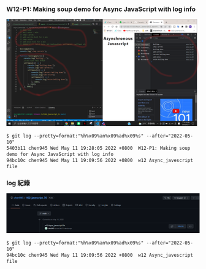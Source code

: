 ### W12-P1: Making soup demo for Async JavaScript with log info

![p1](./p1.png)

```
$ git log --pretty=format:"%h%x09%an%x09%ad%x09%s" --after="2022-05-10"
5403b11 chen945 Wed May 11 19:28:05 2022 +0800  W12-P1: Making soup demo for Async JavaScript with log info
94bc10c chen945 Wed May 11 19:09:56 2022 +0800  w12 Async_javescript file
```

### log 紀錄

![log1](./log.png)

```
$ git log --pretty=format:"%h%x09%an%x09%ad%x09%s" --after="2022-05-10"
94bc10c chen945 Wed May 11 19:09:56 2022 +0800  w12 Async_javescript file
```
